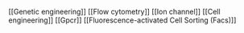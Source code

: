 [[Genetic engineering]]
[[Flow cytometry]]
[[Ion channel]]
[[Cell engineering]]
[[Gpcr]]
[[Fluorescence-activated Cell Sorting (Facs)]]
